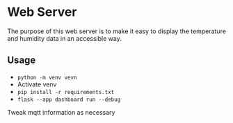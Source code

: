 # Web Server
The purpose of this web server is to make it easy to display the temperature and
humidity data in an accessible way.
## Usage
- `python -m venv vevn`
- Activate venv
- `pip install -r requirements.txt`
- `flask --app dashboard run --debug`

Tweak mqtt information as necessary
